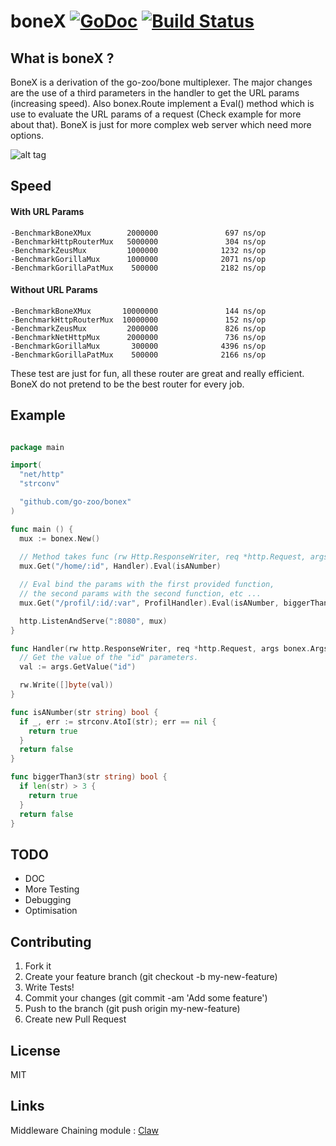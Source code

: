 boneX [![GoDoc](https://godoc.org/github.com/squiidz/bonex?status.png)](http://godoc.org/github.com/go-zoo/bonex) [![Build Status](https://travis-ci.org/go-zoo/boneX.svg?branch=master)](https://travis-ci.org/go-zoo/bonex)
=======

## What is boneX ?

BoneX is a derivation of the go-zoo/bone multiplexer. The major changes are the use of a third parameters
in the handler to get the URL params (increasing speed). Also bonex.Route implement a Eval() method which is use to evaluate the URL params of a request (Check example for more about that). BoneX is just for more complex web server which need more options.

![alt tag](https://blog.adafruit.com/wp-content/uploads/2012/10/405911_282111641849431_1466890904_n.jpg)

## Speed

#### With URL Params

```
-BenchmarkBoneXMux        2000000               697 ns/op
-BenchmarkHttpRouterMux   5000000               304 ns/op
-BenchmarkZeusMux         1000000              1232 ns/op
-BenchmarkGorillaMux      1000000              2071 ns/op
-BenchmarkGorillaPatMux    500000              2182 ns/op

```

#### Without URL Params

```
-BenchmarkBoneXMux       10000000               144 ns/op
-BenchmarkHttpRouterMux  10000000               152 ns/op
-BenchmarkZeusMux         2000000               826 ns/op
-BenchmarkNetHttpMux      2000000               736 ns/op
-BenchmarkGorillaMux       300000              4396 ns/op
-BenchmarkGorillaPatMux    500000              2166 ns/op

```

 These test are just for fun, all these router are great and really efficient. 
 BoneX do not pretend to be the best router for every job. 

## Example

``` go

package main

import(
  "net/http"
  "strconv"

  "github.com/go-zoo/bonex"
)

func main () {
  mux := bonex.New()
  
  // Method takes func (rw Http.ResponseWriter, req *http.Request, args bonex.Args)
  mux.Get("/home/:id", Handler).Eval(isANumber)

  // Eval bind the params with the first provided function,
  // the second params with the second function, etc ...
  mux.Get("/profil/:id/:var", ProfilHandler).Eval(isANumber, biggerThan3)

  http.ListenAndServe(":8080", mux)
}

func Handler(rw http.ResponseWriter, req *http.Request, args bonex.Args) {
  // Get the value of the "id" parameters.
  val := args.GetValue("id")

  rw.Write([]byte(val))
}

func isANumber(str string) bool {
  if _, err := strconv.AtoI(str); err == nil {
    return true
  }
  return false
}

func biggerThan3(str string) bool {
  if len(str) > 3 {
    return true
  }
  return false
}

```
## TODO

- DOC
- More Testing
- Debugging
- Optimisation

## Contributing

1. Fork it
2. Create your feature branch (git checkout -b my-new-feature)
3. Write Tests!
4. Commit your changes (git commit -am 'Add some feature')
5. Push to the branch (git push origin my-new-feature)
6. Create new Pull Request

## License
MIT

## Links

Middleware Chaining module : [Claw](https://github.com/go-zoo/claw)
